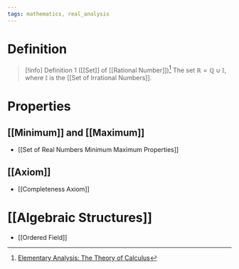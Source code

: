 ```yaml
---
tags: mathematics, real_analysis
---
```


# Definition

> [!info] Definition 1 ([[Set]] of [[Rational Number]])[^1]
> The set $\mathbb{R} = \mathbb{Q} \cup \mathbb{I}$, where $\mathbb{I}$ is the [[Set of Irrational Numbers]].

# Properties
## [[Minimum]] and [[Maximum]]
- [[Set of Real Numbers Minimum Maximum Properties]]

## [[Axiom]]
- [[Completeness Axiom]]

# [[Algebraic Structures]]
- [[Ordered Field]]

[^1]: [Elementary Analysis: The Theory of Calculus](zotero://open-pdf/library/items/GUY2WR3V?page=18)